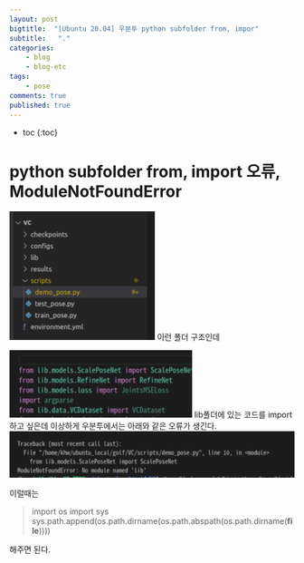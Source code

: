 ```yaml
---
layout: post
bigtitle:  "[Ubuntu 20.04] 우분투 python subfolder from, impor"
subtitle:   "."
categories:
    - blog
    - blog-etc
tags:
    - pose
comments: true
published: true
---
```


* toc
{:toc}


# python subfolder from, import 오류, ModuleNotFoundError


![그림1](/assets/img/Blog/Etc/macbuntu/15.PNG)
이런 폴더 구조인데

![그림1](/assets/img/Blog/Etc/macbuntu/16.PNG)
lib폴더에 있는 코드를 import하고 싶은데 이상하게 우분투에서는 아래와 같은 오류가 생긴다.
![그림1](/assets/img/Blog/Etc/macbuntu/17.PNG)

이럴때는
>import os
import sys
sys.path.append(os.path.dirname(os.path.abspath(os.path.dirname(__file__))))

해주면 된다.
